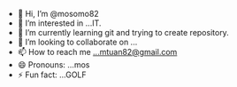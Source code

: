 - 👋 Hi, I’m @mosomo82
- 👀 I’m interested in ...IT.
- 🌱 I’m currently learning git and trying to create repository.
- 💞️ I’m looking to collaborate on ...
- 📫 How to reach me ...mtuan82@gmail.com  
- 😄 Pronouns: ...mos
- ⚡ Fun fact: ...GOLF

<!---
mosomo82/mosomo82 is a ✨ special ✨ repository because its `README.md` (this file) appears on your GitHub profile.
You can click the Preview link to take a look at your changes.
--->
